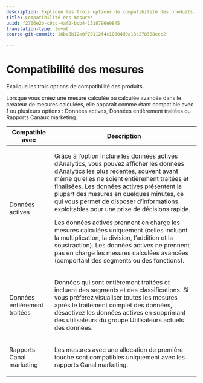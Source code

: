 ```yaml
---
description: Explique les trois options de compatibilité des produits.
title: Compatibilité des mesures
uuid: f2706e2b-c0cc-4af2-bcb4-1318796e9845
translation-type: tm+mt
source-git-commit: 16ba0b12e0f70112f4c10804d0a13c278388ecc2

---
```



# Compatibilité des mesures

Explique les trois options de compatibilité des produits.

Lorsque vous créez une mesure calculée ou calculée avancée dans le créateur de mesures calculées, elle apparaît comme étant compatible avec 1 ou plusieurs options : Données actives, Données entièrement traitées ou Rapports Canaux marketing.

<table id="table_DF7F6D55467B4B76AC34026465D44F7A"> 
 <thead> 
  <tr> 
   <th colname="col1" class="entry"> Compatible avec </th> 
   <th colname="col2" class="entry"> Description </th> 
  </tr>
 </thead>
 <tbody> 
  <tr> 
   <td colname="col1"> Données actives </td> 
   <td colname="col2"> <p>Grâce à l’option Inclure les données actives d’Analytics, vous pouvez afficher les données d’Analytics les plus récentes, souvent avant même qu’elles ne soient entièrement traitées et finalisées.  Les <a href="https://marketing.adobe.com/resources/help/en_US/reference/data_latency.html"  >données actives</a> présentent la plupart des mesures en quelques minutes, ce qui vous permet de disposer d’informations exploitables pour une prise de décisions rapide. </p> <p>Les données actives prennent en charge les mesures calculées uniquement (celles incluant la multiplication, la division, l’addition et la soustraction). Les données actives ne prennent pas en charge les mesures calculées avancées (comportant des segments ou des fonctions). </p> </td> 
  </tr> 
  <tr> 
   <td colname="col1"> Données entièrement traitées </td> 
   <td colname="col2"> <p>Données qui sont entièrement traitées et incluent des segments et des classifications. Si vous préférez visualiser toutes les mesures après le traitement complet des données, désactivez les données actives en supprimant des utilisateurs du groupe Utilisateurs actuels des données. </p> </td> 
  </tr> 
  <tr> 
   <td colname="col1"> Rapports Canal marketing </td> 
   <td colname="col2"> <p>Les mesures avec une allocation de première touche sont compatibles uniquement avec les rapports Canal marketing. </p> </td> 
  </tr> 
 </tbody> 
</table>

